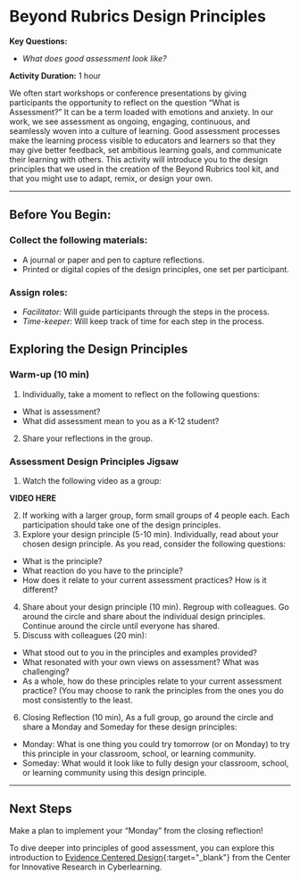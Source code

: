 # Beyond Rubrics Design Principles

**Key Questions:**
  - *What does good assessment look like?*

**Activity Duration:** 1 hour

We often start workshops or conference presentations by giving participants the opportunity to reflect on the question “What is Assessment?” It can be a term loaded with emotions and anxiety. In our work, we see assessment as ongoing, engaging, continuous, and seamlessly woven into a culture of learning. Good assessment processes make the learning process visible to educators and learners so that they may give better feedback, set ambitious learning goals, and communicate their learning with others.
This activity will introduce you to the design principles that we used in the creation of the Beyond Rubrics tool kit, and that you might use to adapt, remix, or design your own.

***

## Before You Begin:
### Collect the following materials:
- A journal or paper and pen to capture reflections.
- Printed or digital copies of the design principles, one set per participant.

### Assign roles:
- *Facilitator:* Will guide participants through the steps in the process.
- *Time-keeper:* Will keep track of time for each step in the process.

## Exploring the Design Principles
### Warm-up (10 min)
1. Individually, take a moment to reflect on the following questions:
  - What is assessment?
  - What did assessment mean to you as a K-12 student?
2. Share your reflections in the group.

### Assessment Design Principles Jigsaw
1. Watch the following video as a group:

**VIDEO HERE**

2. If working with a larger group, form small groups of 4 people each. Each participation should take one of the design principles.
3. Explore your design principle (5-10 min). Individually, read about your chosen design principle. As you read, consider the following questions:
  - What is the principle?
  - What reaction do you have to the principle?
  - How does it relate to your current assessment practices? How is it different?
4. Share about your design principle (10 min). Regroup with colleagues. Go around the circle and share about the individual design principles. Continue around the circle until everyone has shared.
5. Discuss with colleagues (20 min):
  - What stood out to you in the principles and examples provided?
  - What resonated with your own views on assessment? What was challenging?
  - As a whole, how do these principles relate to your current assessment practice? (You may choose to rank the principles from the ones you do most consistently to the least.
6. Closing Reflection (10 min), As a full group, go around the circle and share a Monday and Someday for these design principles:
  - Monday: What is one thing you could try tomorrow (or on Monday) to try this principle in your classroom, school, or learning community.
  - Someday: What would it look like to fully design your classroom, school, or learning community using this design principle.

***

## Next Steps
Make a plan to implement your “Monday” from the closing reflection!

To dive deeper into principles of good assessment, you can explore this introduction to [Evidence Centered Design](https://circlcenter.org/evidence-centered-design/){:target="_blank"} from the Center for Innovative Research in Cyberlearning.
